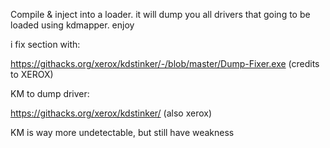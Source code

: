 Compile & inject into a loader. it will dump you all drivers that going to be loaded using kdmapper. enjoy


i fix section with: 

https://githacks.org/xerox/kdstinker/-/blob/master/Dump-Fixer.exe (credits to XEROX)

KM to dump driver:

https://githacks.org/xerox/kdstinker/ (also xerox) 

KM is way more undetectable, but still have weakness 
